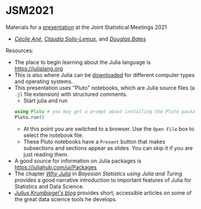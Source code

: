 # JSM2021
Materials for a [presentation](https://ww2.amstat.org/meetings/jsm/2021/onlineprogram/ActivityDetails.cfm?SessionID=220619) at the Joint Statistical Meetings 2021

- [*Cécile Ané*](http://pages.stat.wisc.edu/~ane/), [*Claudia Solis-Lemus*](https://crsl4.github.io/pages/about.html), and [*Douglas Bates*](http://pages.stat.wisc.edu/~bates/)

Resources:
- The place to begin learning about the Julia language is https://julialang.org
- This is also where Julia can be [downloaded](https://julialang.org/downloads) for different computer types and operating systems.
- This presentation uses "Pluto" notebooks, which are Julia source files (a `.jl` file extension) with structured comments.
    * Start julia and run
    ```julia
    using Pluto # you may get a prompt about installing the Pluto package, if so accept the installation
    Pluto.run()
    ```
    * At this point you are switched to a browser.  Use the `Open File` box to select the notebook file.
    * These Pluto notebooks have a `Present` button that makes subsections and sections appear as slides.  You can skip it if you are just reading them.
- A good source for information on Julia packages is https://juliahub.com/ui/Packages
- The chapter [*Why Julia*](https://storopoli.io/Bayesian-Julia/pages/1_why_Julia/) in *Bayesian Statistics using Julia and Turing* provides a good narrative introduction to important features of Julia for Statistics and Data Science.
- [*Julius Krumbiegel's blog*](https://jkrumbiegel.com) provides short, accessible articles on some of the great data science tools he develops.
